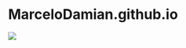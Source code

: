 # MarceloDamian.github.io
<!-- <img src ="https://github.com/MarceloDamian/MarceloDamian.github.io/edit/main/website.png" /> -->
![](https://github.com/MarceloDamian/MarceloDamian.github.io/edit/main/website.png)
